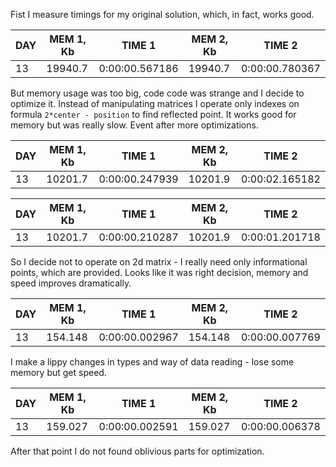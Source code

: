 Fist I measure timings for my original solution, which, in fact, works good.

|   DAY |   MEM 1, Kb | TIME 1         |   MEM 2, Kb | TIME 2         |
|-------|-------------|----------------|-------------|----------------|
|    13 |     19940.7 | 0:00:00.567186 |     19940.7 | 0:00:00.780367 |

But memory usage was too big, code code was strange and I decide to optimize it.
Instead of manipulating matrices I operate only indexes on formula `2*center - position` to find reflected point.
It works good for memory but was really slow. Event after more optimizations.

|   DAY |   MEM 1, Kb | TIME 1         |   MEM 2, Kb | TIME 2         |
|-------|-------------|----------------|-------------|----------------|
|    13 |     10201.7 | 0:00:00.247939 |     10201.9 | 0:00:02.165182 |

|   DAY |   MEM 1, Kb | TIME 1         |   MEM 2, Kb | TIME 2         |
|-------|-------------|----------------|-------------|----------------|
|    13 |     10201.7 | 0:00:00.210287 |     10201.9 | 0:00:01.201718 |

So I decide not to operate on 2d matrix - I really need only informational points, which are provided.
Looks like it was right decision, memory and speed improves dramatically.

|   DAY |   MEM 1, Kb | TIME 1         |   MEM 2, Kb | TIME 2         |
|-------|-------------|----------------|-------------|----------------|
|    13 |     154.148 | 0:00:00.002967 |     154.148 | 0:00:00.007769 |

I make a lippy changes in types and way of data reading - lose some memory but get speed.

|   DAY |   MEM 1, Kb | TIME 1         |   MEM 2, Kb | TIME 2         |
|-------|-------------|----------------|-------------|----------------|
|    13 |     159.027 | 0:00:00.002591 |     159.027 | 0:00:00.006378 |

After that point I do not found oblivious parts for optimization.

